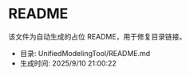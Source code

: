 ﻿# README

该文件为自动生成的占位 README，用于修复目录链接。

- 目录: UnifiedModelingTool/README.md
- 生成时间: 2025/9/10 21:00:22

